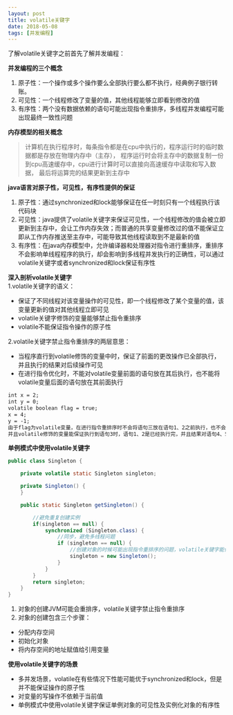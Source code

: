 ```yaml
---
layout: post
title: volatile关键字
date: 2018-05-08
tags: [并发编程]
---
```


<span>了解volatile关键字之前首先了解并发编程：</span>

**并发编程的三个概念**<br/>

1. 原子性：一个操作或多个操作要么全部执行要么都不执行，经典例子银行转账。
2. 可见性：一个线程修改了变量的值，其他线程能够立即看到修改的值
3. 有序性：两个没有数据依赖的语句可能出现指令重排序，多线程并发编程可能出现最终一致性问题

**内存模型的相关概念**
> 计算机在执行程序时，每条指令都是在cpu中执行的，程序运行时的临时数据都是存放在物理内存中（主存），
程序运行时会将主存中的数据复制一份到cpu高速缓存中，cpu进行计算时可以直接向高速缓存中读取和写入数据，
最后将运算完的结果更新到主存中

**java语言对原子性，可见性，有序性提供的保证**
1. 原子性：通过synchronized和lock能够保证在任一时刻只有一个线程执行该代码块
2. 可见性：java提供了volatile关键字来保证可见性，一个线程修改的值会被立即更新到主存中，会让工作内存失效；而普通的共享变量修改过的值不能保证立即从工作内存推送至主存中，可能导致其他线程读取到不是最新的值
3. 有序性：在java内存模型中，允许编译器和处理器对指令进行重排序，重排序不会影响单线程程序的执行，却会影响到多线程并发执行的正确性，可以通过volatile关键字或者synchronized和lock保证有序性

**深入剖析volatile关键字**<br/>
1.volatile关键字的语义：
* 保证了不同线程对该变量操作的可见性，即一个线程修改了某个变量的值，该变量更新的值对其他线程立即可见
* volatile关键字修饰的变量能够禁止指令重排序
* volatile不能保证指令操作的原子性

2.volatile关键字禁止指令重排序的两层意思：
* 当程序直行到volatile修饰的变量中时，保证了前面的更改操作已全部执行，并且执行的结果对后续操作可见
* 在进行指令优化时，不能对volatile变量前面的语句放在其后执行，也不能将volatile变量后面的语句放在其前面执行
```html
int x = 2;
int y = 0;
volatile boolean flag = true;
x = 4;
y = -1;
由于flag为volatile变量，在进行指令重排序时不会将语句三放在语句1、2之前执行，也不会将语句4、5放在其前执行，但是语句1、2及语句4、5之间的执行顺序不能保证
并且volatile修饰的变量能保证执行到语句3时，语句1、2是已经执行完，并且结果对语句4、5可见 
```

**单例模式中使用volatile关键字**
```java
public class Singleton {

    private volatile static Singleton singleton;

    private Singleton() {
    }

    public static Singleton getSingleton() {

        //避免重复创建实例
        if(singleton == null) {
            synchronized (Singleton.class) {
                //同步，避免多线程问题
                if (singleton == null) {
                    //创建对象的时候可能出现指令重排序的问题，volatile关键字能保证指令顺序执行
                    singleton = new Singleton();
                }
            }
        }
        return singleton;
    }
}
```

1. 对象的创建JVM可能会重排序，volatile关键字禁止指令重排序
2. 对象的创建包含三个步骤：

- 分配内存空间
- 初始化对象
- 将内存空间的地址赋值给引用变量

**使用volatile关键字的场景**
* 多并发场景，volatile在有些情况下性能可能优于synchronized和lock，但是并不能保证操作的原子性
* 对变量的写操作不依赖于当前值
* 单例模式中使用volatile关键字保证单例对象的可见性及实例化对象的有序性






